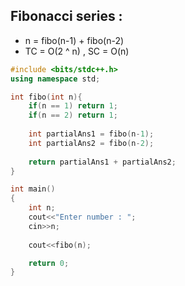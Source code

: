 ## Fibonacci series :

- n = fibo(n-1) + fibo(n-2)
- TC = O(2 ^ n) , SC = O(n)

```cpp
#include <bits/stdc++.h>
using namespace std;

int fibo(int n){
    if(n == 1) return 1;
    if(n == 2) return 1;
    
    int partialAns1 = fibo(n-1);
    int partialAns2 = fibo(n-2);
    
    return partialAns1 + partialAns2;
}

int main()
{
    int n;
    cout<<"Enter number : ";
    cin>>n;
    
    cout<<fibo(n);

    return 0;
}
```
